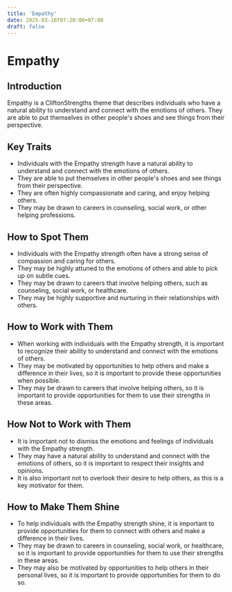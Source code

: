 ```yaml
---
title: 'Empathy'
date: 2025-03-16T07:20:00+07:00
draft: false
---
```


# Empathy

## Introduction

Empathy is a CliftonStrengths theme that describes individuals who have a natural ability to understand and connect with the emotions of others. They are able to put themselves in other people's shoes and see things from their perspective.

## Key Traits

- Individuals with the Empathy strength have a natural ability to understand and connect with the emotions of others.
- They are able to put themselves in other people's shoes and see things from their perspective.
- They are often highly compassionate and caring, and enjoy helping others.
- They may be drawn to careers in counseling, social work, or other helping professions.

## How to Spot Them

- Individuals with the Empathy strength often have a strong sense of compassion and caring for others.
- They may be highly attuned to the emotions of others and able to pick up on subtle cues.
- They may be drawn to careers that involve helping others, such as counseling, social work, or healthcare.
- They may be highly supportive and nurturing in their relationships with others.

## How to Work with Them

- When working with individuals with the Empathy strength, it is important to recognize their ability to understand and connect with the emotions of others.
- They may be motivated by opportunities to help others and make a difference in their lives, so it is important to provide these opportunities when possible.
- They may be drawn to careers that involve helping others, so it is important to provide opportunities for them to use their strengths in these areas.

## How Not to Work with Them

- It is important not to dismiss the emotions and feelings of individuals with the Empathy strength.
- They may have a natural ability to understand and connect with the emotions of others, so it is important to respect their insights and opinions.
- It is also important not to overlook their desire to help others, as this is a key motivator for them.

## How to Make Them Shine

- To help individuals with the Empathy strength shine, it is important to provide opportunities for them to connect with others and make a difference in their lives.
- They may be drawn to careers in counseling, social work, or healthcare, so it is important to provide opportunities for them to use their strengths in these areas.
- They may also be motivated by opportunities to help others in their personal lives, so it is important to provide opportunities for them to do so.
